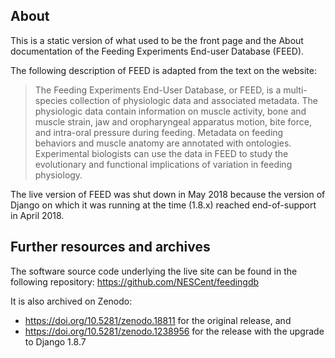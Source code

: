 ## About

This is a static version of what used to be the front page and the About
documentation of the Feeding Experiments End-user Database (FEED).

The following description of FEED is adapted from the text on the website:
> The Feeding Experiments End-User Database, or FEED, is a multi-species collection of physiologic data and associated metadata. The physiologic data contain information on muscle activity, bone and muscle strain, jaw and oropharyngeal apparatus motion, bite force, and intra-oral pressure during feeding. Metadata on feeding behaviors and muscle anatomy are annotated with ontologies. Experimental biologists can use the data in FEED to study the evolutionary and functional implications of variation in feeding physiology.

The live version of FEED was shut down in May 2018 because the version of
Django on which it was running at the time (1.8.x) reached end-of-support
in April 2018.

## Further resources and archives

The software source code underlying the live site can be found in the following repository: https://github.com/NESCent/feedingdb

It is also archived on Zenodo:
* https://doi.org/10.5281/zenodo.18811 for the original release, and
* https://doi.org/10.5281/zenodo.1238956 for the release with the upgrade to Django 1.8.7 
